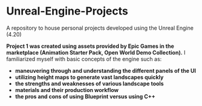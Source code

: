 # Unreal-Engine-Projects
A repository to house personal projects developed using the Unreal Engine (4.20)

__Project 1 was created using assets provided by Epic Games in the marketplace (Animation Starter Pack, Open World Demo Collection).__ I familiarized myself with basic concepts of the engine such as: 

- __maneuvering through and understanding the different panels of the UI__
- __utilizing height maps to generate vast landscapes quickly__
- __the strengths and weaknesses of various landscape tools__
- __materials and their production workflow__
- __the pros and cons of using Blueprint versus using C++__



